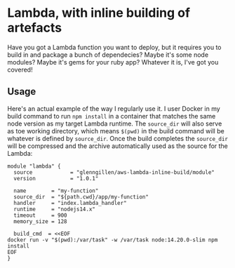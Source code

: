 # Lambda, with inline building of artefacts

Have you got a Lambda function you want to deploy, but it requires you to
build in and package a bunch of dependecies? Maybe it's some node modules? 
Maybe it's gems for your ruby app? Whatever it is, I've got you covered!

## Usage

Here's an actual example of the way I regularly use it. I user Docker in 
my build command to run `npm install` in a container that matches the same
node version as my target Lambda runtime. The `source_dir` will also serve
as toe working directory, which means `$(pwd)` in the build command will be
whatever is defined by `source_dir`. Once the build completes the `source_dir`
will be compressed and the archive automatically used as the source for
the Lambda:

```hcl
module "lambda" {
  source            = "glenngillen/aws-lambda-inline-build/module"
  version           = "1.0.1"

  name        = "my-function"
  source_dir  = "${path.cwd}/app/my-function"
  handler     = "index.lambda_handler"
  runtime     = "nodejs14.x"
  timeout     = 900
  memory_size = 128

  build_cmd  = <<EOF
docker run -v "$(pwd):/var/task" -w /var/task node:14.20.0-slim npm install
EOF
}
```